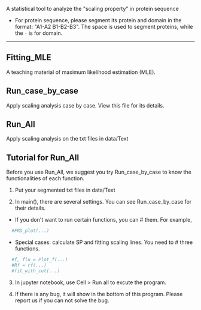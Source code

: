 A statistical tool to analyze the "scaling property" in protein sequence
- For protein sequence, please segment its protein and domain in the format: "A1-A2 B1-B2-B3". The space is used to segment proteins, while the `-` is for domain.



---------
## Fitting_MLE
A teaching material of maximum likelihood estimation (MLE).

## Run_case_by_case
Apply scaling analysis case by case. View this file for its details.

## Run_All
Apply scaling analysis on the txt files in data/Text

Tutorial for Run_All
------
Before you use Run_All, we suggest you try Run_case_by_case to know the functionalities of each function.

1. Put your segmented txt files in data/Text

2. In main(), there are several settings. You can see Run_case_by_case for their details.
* If you don't want to run certain functions, you can # them. For example, 
```python
  #FRD_plot(...)
```

* Special cases: calculate SP and fitting scaling lines. You need to # three functions.
```python
  #f, flu = Plot_f(...)
  #Rf = rf(...)
  #fit_with_cut(...)
```

3. In jupyter notebook, use Cell > Run all to excute the program.

4. If there is any bug, it will show in the bottom of this program. Please report us if you can not solve the bug.
 
